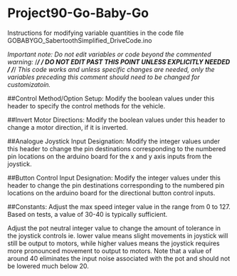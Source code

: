 # Project90-Go-Baby-Go

Instructions for modifying variable quantities in the code file GOBABYGO_SabertoothSimplified_DriveCode.ino

*Important note: Do not edit variables or code beyond the commented warning:*
/****************************************************************/
/* DO NOT EDIT PAST THIS POINT UNLESS EXPLICITLY NEEDED         */
/****************************************************************/
*This code works and unless specific changes are needed, only the variables preceding this comment
should need to be changed for customizatoin.*

##Control Method/Option Setup:
Modify the boolean values under this header to specify the control methods for the vehicle.

##Invert Motor Directions:
Modify the boolean values under this header to change a motor direction, if it is inverted.

##Analogue Joystick Input Designation:
Modify the integer values under this header to change the pin destinations corresponding to
the numbered pin locations on the arduino board for the x and y axis inputs from the joystick.

##Button Control Input Designation:
Modify the integer values under this header to change the pin destinations corresponding to
the numbered pin locations on the arduino board for the directional button control inputs.

##Constants:
Adjust the max speed integer value in the range from 0 to 127. Based on tests, a value of 
30-40 is typically sufficient.

Adjust the pot neutral integer value to change the amount of tolerance in the joystick controls
ie. lower value means slight movements in joystick will still be output to motors, while higher
values means the joystick requires more pronounced movement to output to motors. Note that a
value of around 40 eliminates the input noise associated with the pot and should not be lowered
much below 20.

